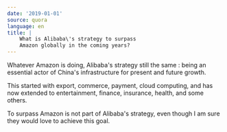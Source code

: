 ```yaml
---
date: '2019-01-01'
source: quora
language: en
title: |
    What is Alibaba\'s strategy to surpass
    Amazon globally in the coming years?
---
```


Whatever Amazon is doing, Alibaba's strategy still the same : being an
essential actor of China's infrastructure for present and future growth.

This started with export, commerce, payment, cloud computing, and has
now extended to entertainment, finance, insurance, health, and some
others.

To surpass Amazon is not part of Alibaba's strategy, even though I am
sure they would love to achieve this goal.
